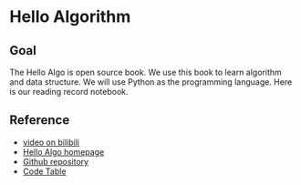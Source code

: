 # Hello Algorithm

## Goal

The Hello Algo is open source book. We use this book to learn algorithm and data structure. We will use Python as the programming language. Here is our reading record notebook.

## Reference

- [video on bilibili](https://space.bilibili.com/196980)
- [Hello Algo homepage](https://www.hello-algo.com/)
- [Github repository](https://github.com/krahets/hello-algo)
- [Code Table](https://github.com/krahets/LeetCode-Book)
